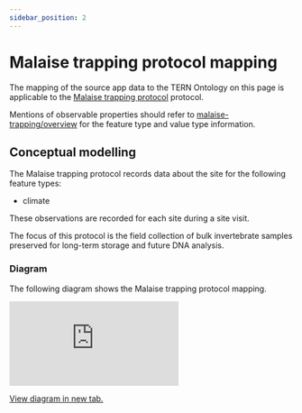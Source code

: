 ```yaml
---
sidebar_position: 2
---
```


# Malaise trapping protocol mapping

The mapping of the source app data to the TERN Ontology on this page is applicable to the [Malaise trapping protocol](https://linked.data.gov.au/def/nrm/4a2c4309-da43-4ad4-b1eb-637d2e70580d) protocol.

Mentions of observable properties should refer to [malaise-trapping/overview](/information-models/tern-ontology/dev-guide/dawe-protocol/invertebrate/malaise-trapping/overview) for the feature type and value type information.

## Conceptual modelling

The Malaise trapping protocol records data about the site for the following feature types:

- climate

These observations are recorded for each site during a site visit.

The focus of this protocol is the field collection of bulk invertebrate samples preserved for long-term storage and future DNA analysis.

### Diagram

The following diagram shows the Malaise trapping protocol mapping.

<iframe frameBorder="0" style={{width:"100%",height:"593px"}} src="https://viewer.diagrams.net/?tags=%7B%7D&highlight=0000ff&edit=https%3A%2F%2Fapp.diagrams.net%2F%23G1BSFAClQ4b9gLg6fAm9B1mBd4cwGjdD5A&layers=1&nav=1&title=invertebrate-fauna-malaise-trapping-example#Uhttps%3A%2F%2Fdrive.google.com%2Fuc%3Fid%3D1BSFAClQ4b9gLg6fAm9B1mBd4cwGjdD5A%26export%3Ddownload"></iframe>

<a href="https://viewer.diagrams.net/?tags=%7B%7D&highlight=0000ff&edit=https%3A%2F%2Fapp.diagrams.net%2F%23G1BSFAClQ4b9gLg6fAm9B1mBd4cwGjdD5A&layers=1&nav=1&title=invertebrate-fauna-malaise-trapping-example#Uhttps%3A%2F%2Fdrive.google.com%2Fuc%3Fid%3D1BSFAClQ4b9gLg6fAm9B1mBd4cwGjdD5A%26export%3Ddownload">View diagram in new tab.</a>
